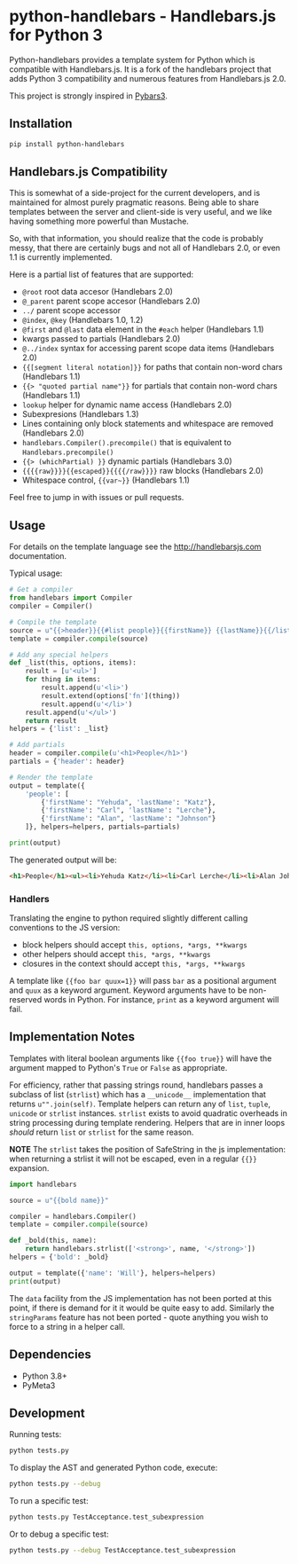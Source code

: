 # python-handlebars - Handlebars.js for Python 3

Python-handlebars provides a template system for Python which is compatible with
Handlebars.js. It is a fork of the handlebars project that adds Python 3
compatibility and numerous features from Handlebars.js 2.0.

This project is strongly inspired in [Pybars3](https://github.com/wbond/pybars3).

## Installation

```bash
pip install python-handlebars
```

## Handlebars.js Compatibility

This is somewhat of a side-project for the current developers, and is
maintained for almost purely pragmatic reasons. Being able to share templates
between the server and client-side is very useful, and we like having something
more powerful than Mustache.

So, with that information, you should realize that the code is probably messy,
that there are certainly bugs and not all of Handlebars 2.0, or even 1.1 is
currently implemented.

Here is a partial list of features that are supported:

- `@root` root data accesor (Handlebars 2.0)
- `@_parent` parent scope accesor (Handlebars 2.0)
- `../` parent scope accessor
- `@index`, `@key` (Handlebars 1.0, 1.2)
- `@first` and `@last` data element in the `#each` helper (Handlebars 1.1)
- kwargs passed to partials (Handlebars 2.0)
- `@../index` syntax for accessing parent scope data items (Handlebars 2.0)
- `{{[segment literal notation]}}` for paths that contain non-word chars (Handlebars 1.1)
- `{{> "quoted partial name"}}` for partials that contain non-word chars (Handlebars 1.1)
- `lookup` helper for dynamic name access (Handlebars 2.0)
- Subexpresions (Handlebars 1.3)
- Lines containing only block statements and whitespace are removed (Handlebars 2.0)
- `handlebars.Compiler().precompile()` that is equivalent to `Handlebars.precompile()`
- `{{> (whichPartial) }}` dynamic partials (Handlebars 3.0)
- `{{{{raw}}}}{{escaped}}{{{{/raw}}}}` raw blocks (Handlebars 2.0)
- Whitespace control, `{{var~}}` (Handlebars 1.1)

Feel free to jump in with issues or pull requests.

## Usage

For details on the template language see the http://handlebarsjs.com
documentation.

Typical usage:

```python
# Get a compiler
from handlebars import Compiler
compiler = Compiler()

# Compile the template
source = u"{{>header}}{{#list people}}{{firstName}} {{lastName}}{{/list}}"
template = compiler.compile(source)

# Add any special helpers
def _list(this, options, items):
    result = [u'<ul>']
    for thing in items:
        result.append(u'<li>')
        result.extend(options['fn'](thing))
        result.append(u'</li>')
    result.append(u'</ul>')
    return result
helpers = {'list': _list}

# Add partials
header = compiler.compile(u'<h1>People</h1>')
partials = {'header': header}

# Render the template
output = template({
    'people': [
        {'firstName': "Yehuda", 'lastName': "Katz"},
        {'firstName': "Carl", 'lastName': "Lerche"},
        {'firstName': "Alan", 'lastName': "Johnson"}
    ]}, helpers=helpers, partials=partials)

print(output)
```

The generated output will be:

```html
<h1>People</h1><ul><li>Yehuda Katz</li><li>Carl Lerche</li><li>Alan Johnson</li></ul>
```

### Handlers

Translating the engine to python required slightly different calling
conventions to the JS version:

* block helpers should accept `this, options, *args, **kwargs`
* other helpers should accept `this, *args, **kwargs`
* closures in the context should accept `this, *args, **kwargs`

A template like `{{foo bar quux=1}}` will pass `bar` as a positional argument and
`quux` as a keyword argument. Keyword arguments have to be non-reserved words in
Python. For instance, `print` as a keyword argument will fail.

## Implementation Notes

Templates with literal boolean arguments like `{{foo true}}` will have the
argument mapped to Python's `True` or `False` as appropriate.

For efficiency, rather that passing strings round, handlebars passes a subclass of
list (`strlist`) which has a `__unicode__` implementation that returns
`u"".join(self)`. Template helpers can return any of `list`, `tuple`, `unicode` or
`strlist` instances. `strlist` exists to avoid quadratic overheads in string
processing during template rendering. Helpers that are in inner loops *should*
return `list` or `strlist` for the same reason.

**NOTE** The `strlist` takes the position of SafeString in the js implementation:
when returning a strlist it will not be escaped, even in a regular `{{}}`
expansion.

```python
import handlebars

source = u"{{bold name}}"

compiler = handlebars.Compiler()
template = compiler.compile(source)

def _bold(this, name):
    return handlebars.strlist(['<strong>', name, '</strong>'])
helpers = {'bold': _bold}

output = template({'name': 'Will'}, helpers=helpers)
print(output)
```

The `data` facility from the JS implementation has not been ported at this
point, if there is demand for it it would be quite easy to add. Similarly
the `stringParams` feature has not been ported - quote anything you wish to force
to a string in a helper call.

## Dependencies

* Python 3.8+
* PyMeta3

## Development

Running tests:

```bash
python tests.py
```

To display the AST and generated Python code, execute:

```bash
python tests.py --debug
```

To run a specific test:

```bash
python tests.py TestAcceptance.test_subexpression
```

Or to debug a specific test:

```bash
python tests.py --debug TestAcceptance.test_subexpression
```
